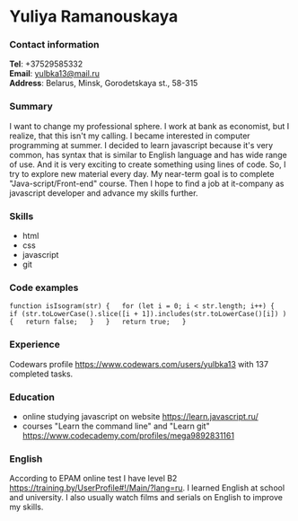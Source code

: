 # Yuliya Ramanouskaya

### Contact information  
**Tel**: +37529585332  
**Email**: yulbka13@mail.ru  
**Address**: Belarus, Minsk, Gorodetskaya st., 58-315  
### Summary  
I want to change my professional sphere. I work at bank as economist, but I realize, that this isn't my calling. I became interested in computer  programming at summer. I decided to learn javascript because it's very common, has syntax that is similar to English language and has wide range of use. And it is very exciting to create something using lines of code. So, I try to explore new material every day. My near-term goal is to complete "Java-script/Front-end" course. Then I hope to find a job at it-company as javascript developer and advance my skills further.  
### Skills  
- html
- css
- javascript
- git  
### Code examples  
`function isIsogram(str) {  
for (let i = 0; i < str.length; i++) {  
if (str.toLowerCase().slice([i + 1]).includes(str.toLowerCase()[i]) ) {  
return false;  
}  
}  
return true;  
}`  
### Experience  
Codewars profile <https://www.codewars.com/users/yulbka13> with 137 completed tasks.
### Education  
- online studying javascript on website <https://learn.javascript.ru/>
- courses "Learn the command line" and "Learn git" <https://www.codecademy.com/profiles/mega9892831161>  
### English
According to EPAM online test I have level B2 <https://training.by/UserProfile#!/Main/?lang=ru>. I learned English at school and university. I also usually watch films and serials on English to improve my skills.